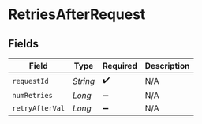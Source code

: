 # RetriesAfterRequest


## Fields

| Field              | Type               | Required           | Description        |
| ------------------ | ------------------ | ------------------ | ------------------ |
| `requestId`        | *String*           | :heavy_check_mark: | N/A                |
| `numRetries`       | *Long*             | :heavy_minus_sign: | N/A                |
| `retryAfterVal`    | *Long*             | :heavy_minus_sign: | N/A                |